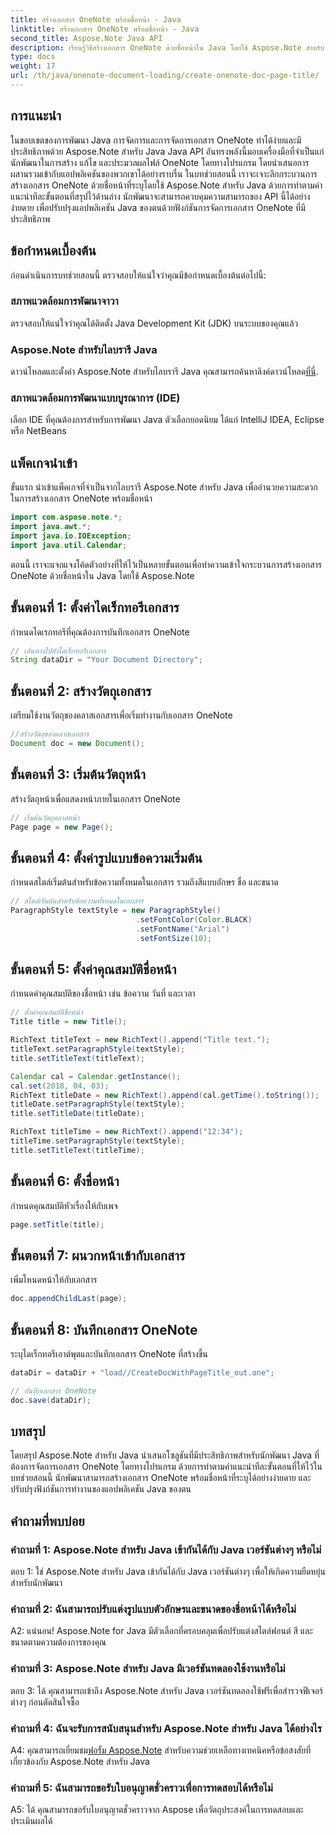 ```yaml
---
title: สร้างเอกสาร OneNote พร้อมชื่อหน้า - Java
linktitle: สร้างเอกสาร OneNote พร้อมชื่อหน้า - Java
second_title: Aspose.Note Java API
description: เรียนรู้วิธีสร้างเอกสาร OneNote ด้วยชื่อหน้าใน Java โดยใช้ Aspose.Note สำหรับ Java บทช่วยสอนที่ครอบคลุมพร้อมตัวอย่างโค้ด
type: docs
weight: 17
url: /th/java/onenote-document-loading/create-onenote-doc-page-title/
---
```

## การแนะนำ

ในขอบเขตของการพัฒนา Java การจัดการและการจัดการเอกสาร OneNote ทำได้ง่ายและมีประสิทธิภาพด้วย Aspose.Note สำหรับ Java Java API อันทรงพลังนี้มอบเครื่องมือที่จำเป็นแก่นักพัฒนาในการสร้าง แก้ไข และประมวลผลไฟล์ OneNote โดยทางโปรแกรม โดยนำเสนอการผสานรวมเข้ากับแอปพลิเคชันของพวกเขาได้อย่างราบรื่น ในบทช่วยสอนนี้ เราจะเจาะลึกกระบวนการสร้างเอกสาร OneNote ด้วยชื่อหน้าที่ระบุโดยใช้ Aspose.Note สำหรับ Java ด้วยการทำตามคำแนะนำทีละขั้นตอนที่สรุปไว้ด้านล่าง นักพัฒนาจะสามารถควบคุมความสามารถของ API นี้ได้อย่างง่ายดาย เพื่อปรับปรุงแอปพลิเคชัน Java ของตนด้วยฟังก์ชันการจัดการเอกสาร OneNote ที่มีประสิทธิภาพ

## ข้อกำหนดเบื้องต้น

ก่อนดำเนินการบทช่วยสอนนี้ ตรวจสอบให้แน่ใจว่าคุณมีข้อกำหนดเบื้องต้นต่อไปนี้:

### สภาพแวดล้อมการพัฒนาจาวา

ตรวจสอบให้แน่ใจว่าคุณได้ติดตั้ง Java Development Kit (JDK) บนระบบของคุณแล้ว

### Aspose.Note สำหรับไลบรารี Java

 ดาวน์โหลดและตั้งค่า Aspose.Note สำหรับไลบรารี Java คุณสามารถค้นหาลิงค์ดาวน์โหลด[ที่นี่](https://releases.aspose.com/note/java/).

### สภาพแวดล้อมการพัฒนาแบบบูรณาการ (IDE)

เลือก IDE ที่คุณต้องการสำหรับการพัฒนา Java ตัวเลือกยอดนิยม ได้แก่ IntelliJ IDEA, Eclipse หรือ NetBeans

## แพ็คเกจนำเข้า

ขั้นแรก นำเข้าแพ็คเกจที่จำเป็นจากไลบรารี Aspose.Note สำหรับ Java เพื่ออำนวยความสะดวกในการสร้างเอกสาร OneNote พร้อมชื่อหน้า

```java
import com.aspose.note.*;
import java.awt.*;
import java.io.IOException;
import java.util.Calendar;
```

ตอนนี้ เราจะแจกแจงโค้ดตัวอย่างที่ให้ไว้เป็นหลายขั้นตอนเพื่อทำความเข้าใจกระบวนการสร้างเอกสาร OneNote ด้วยชื่อหน้าใน Java โดยใช้ Aspose.Note

## ขั้นตอนที่ 1: ตั้งค่าไดเร็กทอรีเอกสาร

กำหนดไดเรกทอรีที่คุณต้องการบันทึกเอกสาร OneNote

```java
// เส้นทางไปยังไดเร็กทอรีเอกสาร
String dataDir = "Your Document Directory";
```

## ขั้นตอนที่ 2: สร้างวัตถุเอกสาร

เตรียมใช้งานวัตถุของคลาสเอกสารเพื่อเริ่มทำงานกับเอกสาร OneNote

```java
//สร้างวัตถุของคลาสเอกสาร
Document doc = new Document();
```

## ขั้นตอนที่ 3: เริ่มต้นวัตถุหน้า

สร้างวัตถุหน้าเพื่อแสดงหน้าภายในเอกสาร OneNote

```java
// เริ่มต้นวัตถุคลาสหน้า
Page page = new Page();
```

## ขั้นตอนที่ 4: ตั้งค่ารูปแบบข้อความเริ่มต้น

กำหนดสไตล์เริ่มต้นสำหรับข้อความทั้งหมดในเอกสาร รวมถึงสีแบบอักษร ชื่อ และขนาด

```java
// สไตล์เริ่มต้นสำหรับข้อความทั้งหมดในเอกสาร
ParagraphStyle textStyle = new ParagraphStyle()
                            .setFontColor(Color.BLACK)
                            .setFontName("Arial")
                            .setFontSize(10);
```

## ขั้นตอนที่ 5: ตั้งค่าคุณสมบัติชื่อหน้า

กำหนดค่าคุณสมบัติของชื่อหน้า เช่น ข้อความ วันที่ และเวลา

```java
// ตั้งค่าคุณสมบัติชื่อหน้า
Title title = new Title();

RichText titleText = new RichText().append("Title text.");
titleText.setParagraphStyle(textStyle);
title.setTitleText(titleText);

Calendar cal = Calendar.getInstance();
cal.set(2018, 04, 03);
RichText titleDate = new RichText().append(cal.getTime().toString());
titleDate.setParagraphStyle(textStyle);
title.setTitleDate(titleDate);

RichText titleTime = new RichText().append("12:34");
titleTime.setParagraphStyle(textStyle);
title.setTitleText(titleTime);
```

## ขั้นตอนที่ 6: ตั้งชื่อหน้า

กำหนดคุณสมบัติหัวเรื่องให้กับเพจ

```java
page.setTitle(title);
```

## ขั้นตอนที่ 7: ผนวกหน้าเข้ากับเอกสาร

เพิ่มโหนดหน้าให้กับเอกสาร

```java
doc.appendChildLast(page);
```

## ขั้นตอนที่ 8: บันทึกเอกสาร OneNote

ระบุไดเร็กทอรีเอาต์พุตและบันทึกเอกสาร OneNote ที่สร้างขึ้น

```java
dataDir = dataDir + "load//CreateDocWithPageTitle_out.one";

// บันทึกเอกสาร OneNote
doc.save(dataDir);
```

## บทสรุป

โดยสรุป Aspose.Note สำหรับ Java นำเสนอโซลูชันที่มีประสิทธิภาพสำหรับนักพัฒนา Java ที่ต้องการจัดการเอกสาร OneNote โดยทางโปรแกรม ด้วยการทำตามคำแนะนำทีละขั้นตอนที่ให้ไว้ในบทช่วยสอนนี้ นักพัฒนาสามารถสร้างเอกสาร OneNote พร้อมชื่อหน้าที่ระบุได้อย่างง่ายดาย และปรับปรุงฟังก์ชันการทำงานของแอปพลิเคชัน Java ของตน

## คำถามที่พบบ่อย

### คำถามที่ 1: Aspose.Note สำหรับ Java เข้ากันได้กับ Java เวอร์ชันต่างๆ หรือไม่

ตอบ 1: ใช่ Aspose.Note สำหรับ Java เข้ากันได้กับ Java เวอร์ชันต่างๆ เพื่อให้เกิดความยืดหยุ่นสำหรับนักพัฒนา

### คำถามที่ 2: ฉันสามารถปรับแต่งรูปแบบตัวอักษรและขนาดของชื่อหน้าได้หรือไม่

A2: แน่นอน! Aspose.Note for Java มีตัวเลือกที่ครอบคลุมเพื่อปรับแต่งสไตล์ฟอนต์ สี และขนาดตามความต้องการของคุณ

### คำถามที่ 3: Aspose.Note สำหรับ Java มีเวอร์ชันทดลองใช้งานหรือไม่

ตอบ 3: ได้ คุณสามารถเข้าถึง Aspose.Note สำหรับ Java เวอร์ชันทดลองใช้ฟรีเพื่อสำรวจฟีเจอร์ต่างๆ ก่อนตัดสินใจซื้อ

### คำถามที่ 4: ฉันจะรับการสนับสนุนสำหรับ Aspose.Note สำหรับ Java ได้อย่างไร

A4: คุณสามารถเยี่ยมชม[ฟอรั่ม Aspose.Note](https://forum.aspose.com/c/note/28) สำหรับความช่วยเหลือทางเทคนิคหรือข้อสงสัยที่เกี่ยวข้องกับ Aspose.Note สำหรับ Java

### คำถามที่ 5: ฉันสามารถขอรับใบอนุญาตชั่วคราวเพื่อการทดสอบได้หรือไม่

A5: ได้ คุณสามารถขอรับใบอนุญาตชั่วคราวจาก Aspose เพื่อวัตถุประสงค์ในการทดสอบและประเมินผลได้